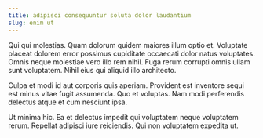 ```yaml
---
title: adipisci consequuntur soluta dolor laudantium
slug: enim ut
---
```


Qui qui molestias. Quam dolorum quidem maiores illum optio et. Voluptate placeat dolorem error possimus cupiditate occaecati dolor natus voluptates. Omnis neque molestiae vero illo rem nihil. Fuga rerum corrupti omnis ullam sunt voluptatem. Nihil eius qui aliquid illo architecto.

Culpa et modi id aut corporis quis aperiam. Provident est inventore sequi est minus vitae fugit assumenda. Quo et voluptas. Nam modi perferendis delectus atque et cum nesciunt ipsa.

Ut minima hic. Ea et delectus impedit qui voluptatem neque voluptatem rerum. Repellat adipisci iure reiciendis. Qui non voluptatem expedita ut.
